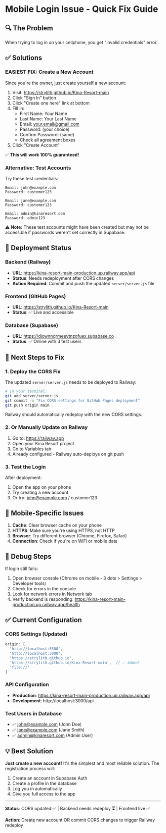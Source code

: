 # Mobile Login Issue - Quick Fix Guide

## 🔍 The Problem

When trying to log in on your cellphone, you get "invalid credentials" error.

## ✅ Solutions

### **EASIEST FIX: Create a New Account**

Since you're the owner, just create yourself a new account:

1. Visit: https://strylith.github.io/Kina-Resort-main
2. Click "Sign In" button
3. Click "Create one here" link at bottom
4. Fill in:
   - First Name: Your Name
   - Last Name: Your Last Name  
   - Email: your.email@gmail.com
   - Password: (your choice)
   - Confirm Password: (same)
   - Check all agreement boxes
5. Click "Create Account"

✅ **This will work 100% guaranteed!**

### Alternative: Test Accounts

Try these test credentials:

```
Email: john@example.com
Password: customer123

Email: jane@example.com
Password: customer123

Email: admin@kinaresort.com
Password: admin123
```

⚠️ **Note:** These test accounts might have been created but may not be accessible if passwords weren't set correctly in Supabase.

## 🔧 Deployment Status

### Backend (Railway)
- **URL**: https://kina-resort-main-production.up.railway.app/api
- **Status**: Needs redeployment after CORS changes
- **Action Required**: Commit and push the updated `server/server.js` file

### Frontend (GitHub Pages)
- **URL**: https://strylith.github.io/Kina-Resort-main  
- **Status**: ✅ Live and accessible

### Database (Supabase)
- **URL**: https://djownnqrmeeytnzofuex.supabase.co
- **Status**: ✅ Online with 3 test users

## 🚀 Next Steps to Fix

### 1. Deploy the CORS Fix

The updated `server/server.js` needs to be deployed to Railway:

```bash
# In your terminal:
git add server/server.js
git commit -m "Fix CORS settings for GitHub Pages deployment"
git push origin main
```

Railway should automatically redeploy with the new CORS settings.

### 2. Or Manually Update on Railway

1. Go to: https://railway.app
2. Open your Kina Resort project
3. Go to Variables tab
4. Already configured - Railway auto-deploys on git push

### 3. Test the Login

After deployment:
1. Open the app on your phone
2. Try creating a new account
3. Or try: john@example.com / customer123

## 📱 Mobile-Specific Issues

1. **Cache**: Clear browser cache on your phone
2. **HTTPS**: Make sure you're using HTTPS, not HTTP
3. **Browser**: Try different browser (Chrome, Firefox, Safari)
4. **Connection**: Check if you're on WiFi or mobile data

## 🐛 Debug Steps

If login still fails:

1. Open browser console (Chrome on mobile - 3 dots > Settings > Developer tools)
2. Check for errors in the console
3. Look for network errors in Network tab
4. Verify backend is responding: https://kina-resort-main-production.up.railway.app/health

## ✅ Current Configuration

### CORS Settings (Updated)
```javascript
origin: [
  'http://localhost:5500',
  'http://localhost:3000',
  'https://strylith.github.io',
  'https://strylith.github.io/Kina-Resort-main',  // ✅ Added
  'file://'
]
```

### API Configuration
- **Production**: https://kina-resort-main-production.up.railway.app/api
- **Development**: http://localhost:3000/api

### Test Users in Database
- ✅ john@example.com (John Doe)
- ✅ jane@example.com (Jane Smith)
- ✅ admin@kinaresort.com (Admin User)

## 💡 Best Solution

**Just create a new account!** It's the simplest and most reliable solution. The registration process will:
1. Create an account in Supabase Auth
2. Create a profile in the database
3. Log you in automatically
4. Give you full access to the app

---

**Status**: CORS updated ✅ | Backend needs redeploy ⏳ | Frontend live ✅

**Action**: Create new account OR commit CORS changes to trigger Railway redeploy


